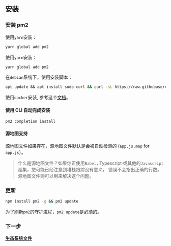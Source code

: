 ## 安装

### 安装 pm2

使用`yarn`安装：
```bash
yarn global add pm2
```

使用`yarn`安装：
```bash
yarn global add pm2
```

在`debian`系统下，使用安装脚本：
```bash
apt update && apt install sudo curl && curl -sL https://raw.githubusercontent.com/Unitech/pm2/master/packager/setup.deb.sh | sudo -E bash -
```

使用`docker`安装, 参考这个[文档](../integration/docker.md)。


#### 使用 CLI 自动完成安装
```bash
pm2 completion install
```

#### 源地图支持

源地图文件如果存在，源地图文件默认是会被自动检测的 (`app.js.map` for `app.js`）。

> 什么是源地图文件？如果你正使用`Babel`，·Typescript·或其他的`Javascript`超集，您可能已经注意到堆栈跟踪没有意义，
错误不会指出正确的行数。源地图文件则可以用来解决这个问题。

### 更新
```bash
npm install pm2 -g && pm2 update
```

为了刷新`pm2`的守护进程，`pm2 update`是必须的。

### 下一步

**[生态系统文件](ecosystem_file.md)**